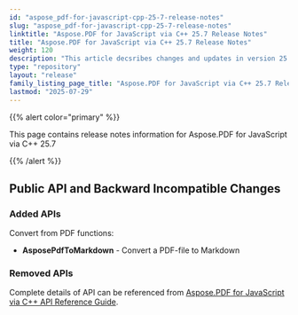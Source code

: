 ```yaml
---
id: "aspose_pdf-for-javascript-cpp-25-7-release-notes"
slug: "aspose_pdf-for-javascript-cpp-25-7-release-notes"
linktitle: "Aspose.PDF for JavaScript via C++ 25.7 Release Notes"
title: "Aspose.PDF for JavaScript via C++ 25.7 Release Notes"
weight: 120
description: "This article decsribes changes and updates in version 25.7 of Aspose.PDF for JavaScript via C++"
type: "repository"
layout: "release"
family_listing_page_title: "Aspose.PDF for JavaScript via C++ 25.7 Release Notes"
lastmod: "2025-07-29"
---
```


{{% alert color="primary" %}}

This page contains release notes information for Aspose.PDF for JavaScript via C++ 25.7

{{% /alert %}}

## Public API and Backward Incompatible Changes

### Added APIs

Convert from PDF functions:
* **AsposePdfToMarkdown** - Convert a PDF-file to Markdown

### Removed APIs

Complete details of API can be referenced from [Aspose.PDF for JavaScript via C++ API Reference Guide](https://reference.aspose.com/pdf/javascript-cpp/).